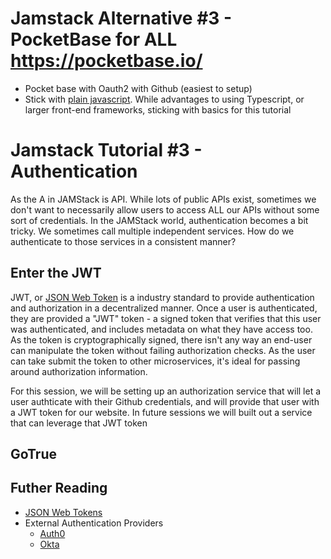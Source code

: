 # Jamstack Alternative #3 - PocketBase for ALL https://pocketbase.io/

- Pocket base with Oauth2 with Github (easiest to setup)
- Stick with [plain javascript](https://plainjs.com/).  While advantages to using Typescript, or larger front-end frameworks, sticking with basics for this tutorial

# Jamstack Tutorial #3 - Authentication

As the A in JAMStack is API.  While lots of public APIs exist, sometimes we don't want to necessarily allow users to access ALL our APIs without some sort of credentials.  In the JAMStack world, authentication becomes a bit tricky.  We sometimes call multiple independent services.  How do we authenticate to those services in a consistent manner?

## Enter the JWT

JWT, or [JSON Web Token](https://jwt.io/) is a industry standard to provide authentication and authorization in a decentralized manner.  Once a user is authenticated, they are provided a "JWT" token - a signed token that verifies that this user was authenticated, and includes metadata on what they have access too.  As the token is cryptographically signed, there isn't any way an end-user can manipulate the token without failing authorization checks.  As the user can take submit the token to other microservices, it's ideal for passing around authorization information.

For this session, we will be setting up an authorization service that will let a user authticate with their Github credentials, and will provide that user with a JWT token for our website.  In future sessions we will built out a service that can leverage that JWT token

## GoTrue

## Futher Reading

- [JSON Web Tokens](https://jwt.io/)
- External Authentication Providers
  - [Auth0](https://auth0.com/)
  - [Okta](https://www.okta.com/)
